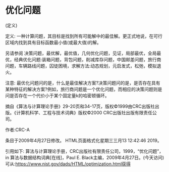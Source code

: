 # 优化问题


(定义)



定义:
一种计算问题，其目标是找到所有可能解中的最佳解。更正式地说，在可行区域内找到具有目标函数最小值(或最大值)的解。



另请参阅
决策问题，最优解，最优值，几何优化问题，见证，局部最优，全局最优，经典优化问题:装箱问题，背包问题，削减库存问题，中国邮差问题，旅行商问题，车辆路线问题，囚徒困境，求解方法:动态规划，元启发式，松弛，模拟退火。



注意:
最优化问题问的是，什么是最佳解决方案?决策问题问的是，是否存在具有某种特征的解决方案?例如，旅行商问题是一个优化问题，而相应的决策问题则是问是否存在一个代价小于某个固定量k的哈密顿循环。

摘自《算法与计算理论手册》29-20页和34-17页，版权©1999由CRC出版社出版。《计算机科学、工程与技术词典》版权©2000 CRC出版社出版有限责任公司。



作者:CRC-A







条目于2009年4月27日修改。
HTML页面格式化星期三三月13 12:42:46 2019。



引用如下:
算法与计算理论手册，CRC出版社有限责任公司，1999，“优化问题”，in
算法与数据结构词典[在线]，Paul E. Black主编，2009年4月27日。(今天访问)
可从:https://www.nist.gov/dads/HTML/optimization.html获得
